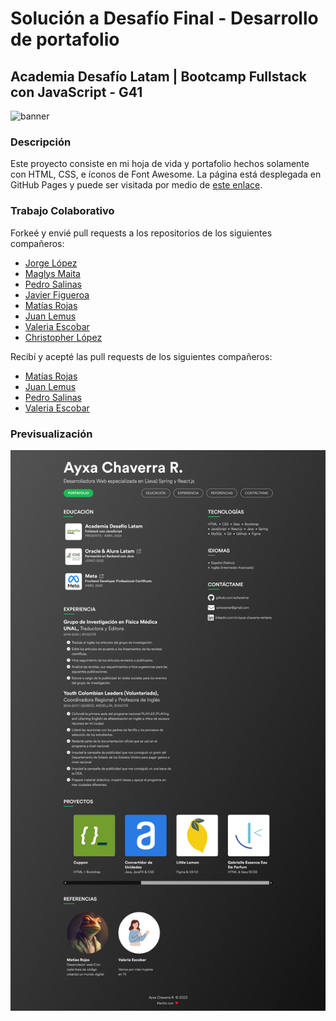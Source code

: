 # Solución a Desafío Final - Desarrollo de portafolio

## Academia Desafío Latam | Bootcamp Fullstack con JavaScript - G41

![banner](assets/imgs/og-image.jpg)

### Descripción

Este proyecto consiste en mi hoja de vida y portafolio hechos solamente con HTML, CSS, e íconos de Font Awesome. La página está desplegada en GitHub Pages y puede ser visitada por medio de [este enlace](https://achaverrar.github.io).

### Trabajo Colaborativo

Forkeé y envié pull requests a los repositorios de los siguientes compañeros:

- [Jorge López](https://github.com/jorgelopezd/jorgelopezd.github.io)
- [Maglys Maita](https://github.com/maglys82/CvMaglysMaita)
- [Pedro Salinas](https://github.com/pesalinassilva/pesalinassilva)
- [Javier Figueroa](https://github.com/javiernfigueroa/javiernfigueroa)
- [Matías Rojas](https://github.com/mattias914/mattias914)
- [Juan Lemus](https://github.com/achaverrar/JuanLemus07.github.io)
- [Valeria Escobar](https://github.com/Val393/Val393.github.io)
- [Christopher López](https://github.com/chrislopez93/chrislopez93)

Recibí y acepté las pull requests de los siguientes compañeros:

- [Matías Rojas](https://github.com/mattias914)
- [Juan Lemus](https://github.com/achaverrar/JuanLemus07.github.io)
- [Pedro Salinas](https://github.com/pesalinassilva)
- [Valeria Escobar](https://github.com/Val393/Val393.github.io)

### Previsualización

![Previsualización de la página](preview.png)
